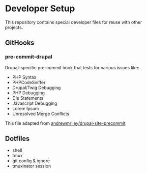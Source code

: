 # Developer Setup
This repository contains special developer files for reuse with other projects.

## GitHooks
### pre-commit-drupal ###

Drupal-specific pre-commit hook that tests for various issues like:
* PHP Syntax
* PHPCodeSniffer
* Drupal/Twig Debugging
* PHP Debugging
* Die Statements
* Javascript Debugging
* Lorem Ipsum
* Unresolved Merge Conflicts

This file adapted from [andrewmriley/drupal-site-precommit](https://github.com/andrewmriley/drupal-site-precommit/blob/master/pre-commit)

## Dotfiles
* shell
* tmux 
* git config & ignore
* tmuxinator session
